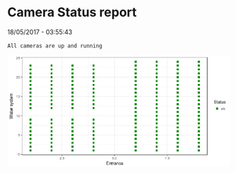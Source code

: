 Camera Status report
================
18/05/2017 - 03:55:43

    All cameras are up and running

![](camreport_files/figure-markdown_github/unnamed-chunk-2-1.png)
